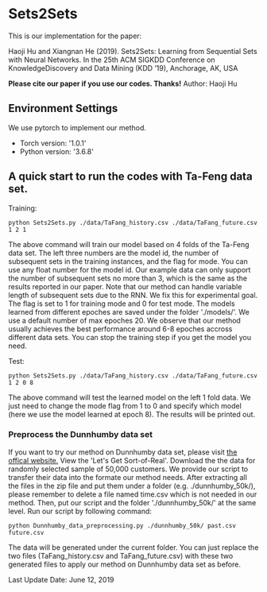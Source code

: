 # Sets2Sets

This is our implementation for the paper: 

Haoji Hu and Xiangnan He (2019). Sets2Sets: Learning from Sequential Sets with Neural Networks. In the 25th ACM SIGKDD Conference on KnowledgeDiscovery and Data Mining (KDD ’19), Anchorage, AK, USA

**Please cite our paper if you use our codes. Thanks!** 
Author: Haoji Hu

## Environment Settings
We use pytorch to implement our method. 
- Torch version:  '1.0.1'
- Python version: '3.6.8'

## A quick start to run the codes with Ta-Feng data set.

Training:
```
python Sets2Sets.py ./data/TaFang_history.csv ./data/TaFang_future.csv 1 2 1 
```
The above command will train our model based on 4 folds of the Ta-Feng data set. The left three numbers are the model id, the number of subsequent sets in the training instances, and the flag for mode. You can use any float number for the model id. Our example data can only support the number of subsequent sets no more than 3, which is the same as the results reported in our paper. Note that our method can handle variable length of subsequent sets due to the RNN. We fix this for experimental goal. The flag is set to 1 for training mode and 0 for test mode. The models learned from different epoches are saved under the folder './models/'. We use a default number of max epoches 20. We observe that our method usually achieves the best performance around 6-8 epoches accross different data sets. You can stop the training step if you get the model you need. 

Test:
```
python Sets2Sets.py ./data/TaFang_history.csv ./data/TaFang_future.csv 1 2 0 8 
```
The above command will test the learned model on the left 1 fold data. We just need to change the mode flag from 1 to 0 and specify  which model (here we use the model learned at epoch 8). The results will be printed out. 



### Preprocess the Dunnhumby data set

If you want to try our method on Dunnhumby data set, please visit [the offical website.](https://www.dunnhumby.com/careers/engineering/sourcefiles) View the 'Let's Get Sort-of-Real'. Download the the data for randomly selected sample of 50,000 customers. We provide our script to transfer their data into the formate our method needs. After extracting all the files in the zip file and put them under a folder (e.g. ./dunnhumby_50k/), please remember to delete a file named time.csv which is not needed in our method. Then, put our script and the folder './dunnhumby_50k/' at the same level. Run our script by following command:
```
python Dunnhumby_data_preprocessing.py ./dunnhumby_50k/ past.csv future.csv
```
The data will be generated under the current folder. You can just replace the two files (TaFang_history.csv and TaFang_future.csv) with these two generated files to apply our method on Dunnhumby data set as before. 


Last Update Date: June 12, 2019
